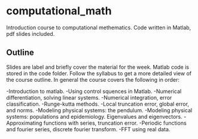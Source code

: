 # computational_math
Introduction course to computational methematics. Code written in Matlab, pdf slides included.

## Outline

Slides are label and briefly cover the material for the week. Matlab code is stored in the code folder. Follow the syllabus to 
get a more detailed view of the course outline. In general the course covers the following in order: 

-Introduction to matlab.
-Using control squences in Matlab. 
-Numerical differentiation, solving linear systems.
-Numerical integration, error classification. 
-Runge-kutta methods. 
-Local truncation error, global error, and norms. 
-Modeling physical systems: the pendulum.
-Modeling physical systems: populations and epidemiology. Eigenvalues and eigenvectors.
-Approximating functions with series, truncation error.
-Periodic functions and fourier series, discrete fourier transform.
-FFT using real data.
